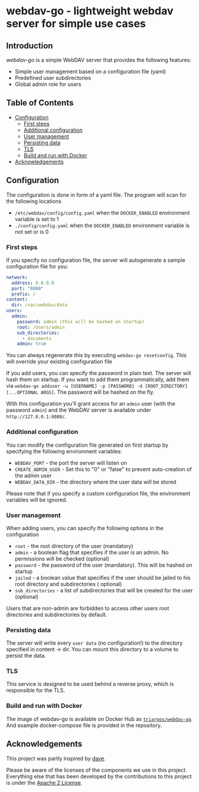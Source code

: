 # webdav-go - lightweight webdav server for simple use cases

## Introduction

_webdav-go_ is a simple WebDAV server that provides the following features:

- Simple user management based on a configuration file (yaml)
- Predefined user subdirectories
- Global admin role for users

## Table of Contents

- [Configuration](#configuration)
    * [First steps](#first-steps)
    * [Additional configuration](#additional-configuration)
    * [User management](#user-management)
    * [Persisting data](#persisting-data)
    * [TLS](#tls)
    * [Build and run with Docker](#build-and-run-with-docker)
- [Acknowledgements](#acknowledgements)

## Configuration

The configuration is done in form of a yaml file. The program will scan for the following locations

- `/etc/webdav/config/config.yaml` when the `DOCKER_ENABLED` environment variable is set to 1
- `./config/config.yaml` when the `DOCKER_ENABLED` environment variable is not set or is 0

### First steps

If you specify no configuration file, the server will autogenerate a sample configuration file for you:

```yaml
network:
  address: 0.0.0.0
  port: "8080"
  prefix: /
content:
  dir: /var/webdav/data
users:
  admin:
    password: admin (this will be hashed on startup)
    root: /Users/admin
    sub_directories:
      - documents
    admin: true
```

You can always regenerate this by executing `webdav-go resetconfig`. This will override your existing configuration file

If you add users, you can specify the password in plain text. The server will hash them on startup.
If you want to add them programmatically, add them
via `webdav-go adduser -u [USERNAME] -p [PASSWORD] -d [ROOT_DIRECTORY] [...OPTIONAL ARGS]`. The password will be hashed
on the fly.

With this configuration you'll grant access for an `admin` user (with the password `admin`) and the WebDAV
server is available under `http://127.0.0.1:8080/`.

### Additional configuration

You can modify the configuration file generated on first startup by specifying the following environment variables:

- `WEBDAV_PORT` - the port the server will listen on
- `CREATE_ADMIN_USER` - Set this to "0" or "false" to prevent auto-creation of the admin user
- `WEBDAV_DATA_DIR` - the directory where the user data will be stored

Please note that if you specify a custom configuration file, the environment variables will be ignored.


### User management

When adding users, you can specify the following options in the configuration

- `root` - the root directory of the user (mandatory)
- `admin` - a boolean flag that specifies if the user is an admin. No permissions will be checked (optional)
- `password` - the password of the user (mandatory). This will be hashed on startup
- `jailed` - a boolean value that specifies if the user should be jailed to his root directory and subdirectories (
  optional)
- `sub_directories` - a list of subdirectories that will be created for the user (optional)

Users that are non-admin are forbidden to access other users root directories and subdirectories by default.

### Persisting data

The server will write every `user data` (no configuration!) to the directory specified in content -> dir. You can mount
this directory to a volume to persist the data.

### TLS

This service is designed to be used behind a reverse proxy, which is responsible for the TLS.

### Build and run with Docker

The image of webdav-go is available on Docker Hub
as [`triargos/webdav-go`](https://hub.docker.com/r/triargos/webdav-go). And example docker-compose file is provided in
the repository.

## Acknowledgements

This project was partly inspired by [dave](https://github.com/micromata/dave).

Please be aware of the licenses of the components we use in this project. Everything else that has
been developed by the contributions to this project is under the [Apache 2 License](LICENSE.txt).